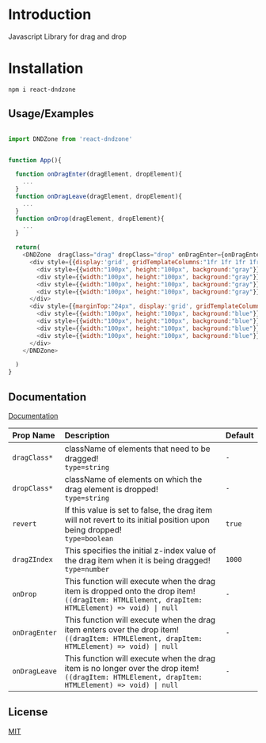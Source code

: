 # Introduction

Javascript Library for drag and drop

# Installation

`npm i react-dndzone`

## Usage/Examples

```javascript

import DNDZone from 'react-dndzone'


function App(){

  function onDragEnter(dragElement, dropElement){
    ...
  }
  function onDragLeave(dragElement, dropElement){
    ...
  }
  function onDrop(dragElement, dropElement){
    ...
  }

  return(
    <DNDZone  dragClass="drag" dropClass="drop" onDragEnter={onDragEnter} onDragLeave={onDragLeave} onDrop={onDrop}>
      <div style={{display:'grid', gridTemplateColumns:"1fr 1fr 1fr 1fr", columnGap:'4px'}}>
        <div style={{width:"100px", height:"100px", background:"gray"}} className="drag">Drag 1!</div>
        <div style={{width:"100px", height:"100px", background:"gray"}} className="drag">Drag 2!</div>
        <div style={{width:"100px", height:"100px", background:"gray"}} className="drag">Drag 3!</div>
        <div style={{width:"100px", height:"100px", background:"gray"}} className="drag">Drag 4!</div>
      </div>
      <div style={{marginTop:"24px", display:'grid', gridTemplateColumns:"1fr 1fr 1fr 1fr", columnGap:'4px'}}>
        <div style={{width:"100px", height:"100px", background:"blue"}} className="drop">drop 1!</div>
        <div style={{width:"100px", height:"100px", background:"blue"}} className="drop">drop 2!</div>
        <div style={{width:"100px", height:"100px", background:"blue"}} className="drop">drop 3!</div>
        <div style={{width:"100px", height:"100px", background:"blue"}} className="drop">drop 4!</div>
      </div>
    </DNDZone>

  )
}
```

## Documentation

[Documentation](https://63fefea9605cb976c902b556-puwughhwqm.chromatic.com)

| Prop Name    | Description                                   | Default                    |
| :----------- | :-------------------------------------------- | :------------------------- |
| `dragClass*` | className of elements that need to be dragged!</br>`type=string` |   `-`   |
| `dropClass*` | className of elements on which the drag element is dropped!</br>`type=string` |   `-`   |
| `revert` | If this value is set to false, the drag item will not revert to its initial position upon being dropped!</br>`type=boolean` |   `true`   |
| `dragZIndex` | This specifies the initial z-index value of the drag item when it is being dragged!</br>`type=number` |   `1000`   |
| `onDrop` | This function will execute when the drag item is dropped onto the drop item!</br>`((dragItem: HTMLElement, drapItem: HTMLElement) => void) \| null` |   `-`   |
| `onDragEnter` | This function will execute when the drag item enters over the drop item!</br>`((dragItem: HTMLElement, drapItem: HTMLElement) => void) \| null` |   `-`   |
| `onDragLeave` | This function will execute when the drag item is no longer over the drop item!</br>`((dragItem: HTMLElement, drapItem: HTMLElement) => void) \| null` |   `-`   |

## License

[MIT](https://choosealicense.com/licenses/mit/)
